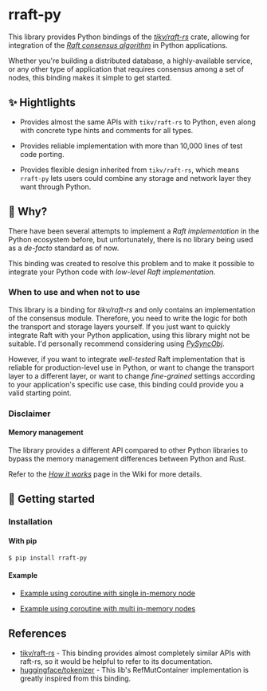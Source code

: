 # rraft-py

This library provides Python bindings of the *[tikv/raft-rs](https://github.com/tikv/raft-rs)* crate, allowing for integration of the [*Raft consensus algorithm*](https://en.wikipedia.org/wiki/Raft_(algorithm)) in Python applications.

Whether you're building a distributed database, a highly-available service, or any other type of application that requires consensus among a set of nodes, this binding makes it simple to get started.

## ✨ Hightlights

* Provides almost the same APIs with `tikv/raft-rs` to Python, even along with concrete type hints and comments for all types.

* Provides reliable implementation with more than 10,000 lines of test code porting.

* Provides flexible design inherited from `tikv/raft-rs`, which means `rraft-py` lets users could combine any storage and network layer they want through Python.

## 🤔 Why?

There have been several attempts to implement a *Raft implementation* in the Python ecosystem before, but unfortunately, there is no library being used as a *de-facto* standard as of now.

This binding was created to resolve this problem and to make it possible to integrate your Python code with *low-level Raft implementation*.

### When to use and when not to use

This library is a binding for *tikv/raft-rs* and only contains an implementation of the consensus module. Therefore, you need to write the logic for both the transport and storage layers yourself. If you just want to quickly integrate Raft with your Python application, using this library might not be suitable. I'd personally recommend considering using [*PySyncObj*](https://github.com/bakwc/PySyncObj).

However, if you want to integrate *well-tested* Raft implementation that is reliable for production-level use in Python, or want to change the transport layer to a different layer, or want to change *fine-grained* settings according to your application's specific use case, this binding could provide you a valid starting point.

### Disclaimer

#### Memory management

The library provides a different API compared to other Python libraries to bypass the memory management differences between Python and Rust.

Refer to the [*How it works*](https://github.com/lablup/rraft-py/wiki/How-it-works) page in the Wiki for more details.

## 🚀 Getting started

### Installation

#### With pip

```
$ pip install rraft-py
```

#### Example

- [Example using coroutine with single in-memory node](https://github.com/lablup/rraft-py/blob/main/example/single_mem_node/use_coroutine.py)

- [Example using coroutine with multi in-memory nodes](https://github.com/lablup/rraft-py/blob/main/example/multi_mem_node/main.py)

## References

- [tikv/raft-rs](https://docs.rs/raft/latest/raft) - This binding provides almost completely similar APIs with raft-rs, so it would be helpful to refer to its documentation.
- [huggingface/tokenizer](https://github.com/huggingface/tokenizers/tree/main/bindings/python) - This lib's RefMutContainer implementation is greatly inspired from this binding.
